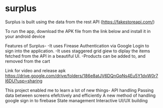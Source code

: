 # surplus


Surplus is built using the data from the rest API (https://fakestoreapi.com/)


To run the app, download the APK file from the link below and install it in your android device



Features of Surplus-
-It uses Firease Authentication via Google Login to sign into the application.
-It uses staggered grid giew to diplay the items fetched from the API in a beautiful UI.
-Products can be added to, and removed from the cart



Link for video and release apk
https://drive.google.com/drive/folders/186e8atJV6DQnGqNs4Eu5Y1dxW0r7l6DU?usp=sharing


This project enabled me to learn a lot of new things-
API handling
Passing data between screens efefctively and efficiently
A new method of handling google sign in to firebase
State management
Interactive UI/UX building



